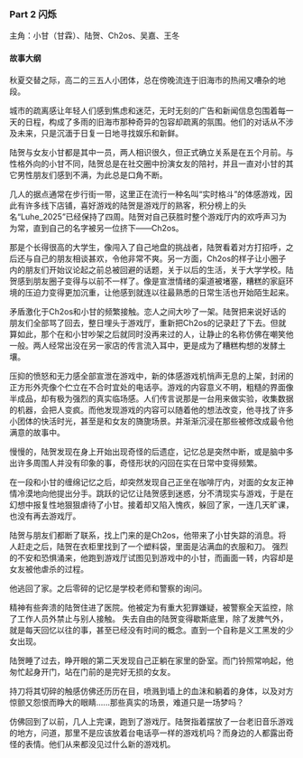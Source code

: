 ### **Part  2      闪烁**



主角：小甘（甘霖）、陆贺、Ch2os、吴嘉、王冬



#### **故事大纲**

  

​    秋夏交替之际，高二的三五人小团体，总在傍晚流连于旧海市的热闹又嘈杂的地段。

​    城市的疏离感让年轻人们感到焦虑和迷茫，无时无刻的广告和新闻信息包围着每一天的日程，构成了多雨的旧海市那种奇异的包容却疏离的氛围。他们的对话从不涉及未来，只是沉湎于日复一日地寻找娱乐和新鲜。

​    陆贺与女友小甘都是其中一员，两人相识很久，但正式确立关系是在五个月前。与性格外向的小甘不同，陆贺总是在社交圈中扮演女友的陪衬，并且一直对小甘的其它男性朋友们感到不满，为此总是口角不断。   

​    几人的据点通常在步行街一带，这里正在流行一种名叫“实时格斗”的体感游戏，因此有许多线下店铺，喜好游戏的陆贺是游戏厅的熟客，积分榜上的头名“Luhe_2025”已经保持了四周。陆贺对自己获胜时整个游戏厅内的欢呼声习为为常，直到自己的名字被另一位挤下——Ch2os。

   那是个长得很高的大学生，像闯入了自己地盘的挑战者，陆贺看着对方打招呼，之后还与自己的朋友相谈甚欢，令他非常不爽。另一方面，Ch2os的样子让小圈子内的朋友们开始议论起之前总被回避的话题，关于以后的生活，关于大学学校。陆贺感到朋友圈子变得与以前不一样了。像是宣泄情绪的渠道被堵塞，糟糕的家庭环境的压迫力变得更加沉重，让他感到就连以往最熟悉的日常生活也开始陌生起来。         

  矛盾激化于Ch2os和小甘的频繁接触。恋人之间大吵了一架。陆贺把来说好话的朋友们全部骂了回去，整日埋头于游戏厅，重新把Ch2os的记录赶了下去。但就算如此，那个在和小甘吵架之后就同时没再来过的人，让静止的名称仿佛在嘲笑他一般。两人经常出没在另一家店的传言流入耳中，更是成为了糟糕构想的发酵土壤。

   压抑的愤怒和无力感全部宣泄在游戏中，新的体感游戏机悄声无息的上架，封闭的正方形外壳像个伫立在不合时宜处的电话亭。游戏的内容意义不明，粗糙的界面像半成品，却有极为强烈的真实临场感。人们传言说那是一台用来做实验，收集数据的机器，会把人变疯。而他发现游戏的内容可以随着他的想法改变，他寻找了许多小团体的快活时光，甚至是和女友的旖旎场景。并渐渐沉浸在那些被修改成最令他满意的故事中。

   慢慢的，陆贺发现在身上开始出现奇怪的后遗症，记忆总是突然中断，或是脑中多出许多周围人并没有印象的事，奇怪形状的闪回在实在日常中变得频繁。

   在一段和小甘的缠绵记忆之后，却突然发现自己正坐在咖啡厅内，对面的女友正神情冷漠地向他提出分手。跳跃的记忆让陆贺感到迷惑，分不清现实与游戏，于是在幻想中报复性地狠狠虐待了小甘。接着却又陷入愧疚，躲回了家，一连几天旷课，也没有再去游戏厅。

  陆贺与朋友们都断了联系，找上门来的是Ch2os，他带来了小甘失踪的消息。将人赶走之后，陆贺在衣柜里找到了一个塑料袋，里面是沾满血的衣服和刀。  强烈的不安和恐惧涌来，他跑到游戏厅试图见到游戏中的小甘，而画面一转，内容却是女友被他虐杀的过程。

  他逃回了家。之后零碎的记忆是学校老师和警察的询问。 

  精神有些奔溃的陆贺住进了医院。他被定为有重大犯罪嫌疑，被警察全天监控，除了工作人员外禁止与别人接触。 失去自由的陆贺变得歇斯底里，除了发脾气外，就是每天回忆以往的事，甚至已经没有时间的概念。直到一个自称是义工黑发的少女出现。

  陆贺睡了过去，睁开眼的第二天发现自己正躺在家里的卧室。而门铃照常响起，他匆忙起身开门，站在门前的是完好无损的女友。   

  持刀将其切碎的触感仿佛还历历在目，喷溅到墙上的血沫和躺着的身体，以及对方惊颤又怨恨而睁大的眼睛......那些真实的场景，难道只是一场梦吗？



  仿佛回到了以前，几人上完课，跑到了游戏厅。陆贺指着摆放了一台老旧音乐游戏的地方，问道，那里不是应该放着台电话亭一样的游戏机吗？而身边的人都露出奇怪的表情。他们从来都没见过什么新的游戏机。